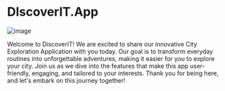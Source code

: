 # DIscoverIT.App

![image](https://github.com/user-attachments/assets/b558c2ec-95b1-40b2-bd50-e8f6c08ea53b)


Welcome to DiscoverIT! We are excited to share our innovative City Exploration Application with you today. Our goal is to transform everyday routines into unforgettable adventures, making it easier for you to explore your city. Join us as we dive into the features that make this app user-friendly, engaging, and tailored to your interests. Thank you for being here, and let's embark on this journey together!
